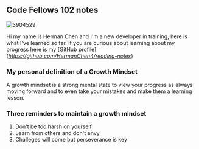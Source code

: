## Code Fellows 102 notes
![3904529](https://user-images.githubusercontent.com/106101235/169898511-08d2bb3c-57d8-49dc-be08-358037af92e1.png)


Hi my name is Herman Chen and I'm a new developer in training, here is what I've learned so far. 
If you are curious about learning about my progress here is my [GitHub profile] (*https://github.com/HermanChen4/reading-notes*)
### My personal definition of a **Growth Mindset**
A growth mindset is a strong mental state to view your progress as always moving forward and to even take your mistakes and make them a learning lesson.
### Three reminders to maintain a growth mindset
1. Don't be too harsh on yourself 
2. Learn from others and don't envy
3. Challeges will come but perseverance is key 
